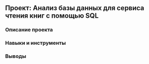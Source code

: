 ## Проект: Анализ базы данных для сервиса чтения книг с помощью SQL

### Описание проекта
### Навыки и инструменты
### Выводы
